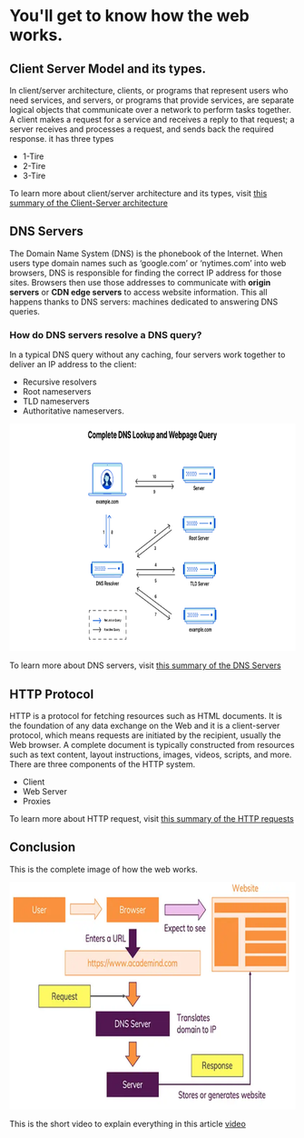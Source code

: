 # You'll get to know how the web works.
## Client Server Model and its types.
In client/server architecture, clients, or programs that represent users who need services, and servers, or programs that provide services, are separate logical objects that communicate over a network to perform tasks together. A client makes a request for a service and receives a reply to that request; a server receives and processes a request, and sends back the required response.
it has three types  
- 1-Tire  
- 2-Tire  
- 3-Tire

To learn more about client/server architecture and its types, visit <a href="https://docs.oracle.com/cd/E13203_01/tuxedo/tux71/html/intbas3.htm" target="_blank">this summary of the Client-Server architecture</a>

## DNS Servers
The Domain Name System (DNS) is the phonebook of the Internet. When users type domain names such as ‘google.com’ or ‘nytimes.com’ into web browsers, DNS is responsible for finding the correct IP address for those sites. Browsers then use those addresses to communicate with **origin servers** or **CDN edge servers** to access website information. This all happens thanks to DNS servers: machines dedicated to answering DNS queries.  

### How do DNS servers resolve a DNS query?
In a typical DNS query without any caching, four servers work together to deliver an IP address to the client:
- Recursive resolvers
- Root nameservers
- TLD nameservers
- Authoritative nameservers.

<img src="/images/dns_servers.png" width="800" height="400">

To learn more about DNS servers, visit <a href="https://www.cloudflare.com/en-gb/learning/dns/what-is-a-dns-server/" target="_blank">this summary of the DNS Servers</a>

## HTTP Protocol
HTTP is a protocol for fetching resources such as HTML documents. It is the foundation of any data exchange on the Web and it is a client-server protocol, which means requests are initiated by the recipient, usually the Web browser. A complete document is typically constructed from resources such as text content, layout instructions, images, videos, scripts, and more.  
There are three components of the HTTP system.  
- Client
- Web Server
- Proxies

To learn more about HTTP request, visit <a href="https://developer.mozilla.org/en-US/docs/Web/HTTP/Overview#components_of_http-based_systems" target="_blank">this summary of the HTTP requests</a>

## Conclusion
This is the complete image of how the web works.

<img  alt="how the web works" src="/images/how_web_works.webp" width="800" height="400">  

This is the short video to explain everything in this article <a href="https://www.youtube.com/watch?v=hJHvdBlSxug" target="_blank">video</a>
